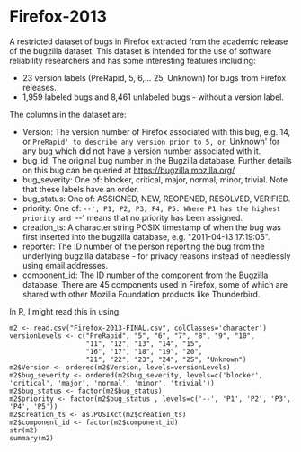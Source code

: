 Firefox-2013
============

A restricted dataset of bugs in Firefox extracted from the academic release of the bugzilla dataset.  This dataset is intended for the use of software reliability researchers and has some interesting features including:
* 23 version labels (PreRapid, 5, 6,... 25, Unknown) for bugs from Firefox releases.
* 1,959 labeled bugs and 8,461 unlabeled bugs - without a version label.

The columns in the dataset are:
* Version: The version number of Firefox associated with this bug, e.g. 14, or `PreRapid' to describe any version prior to 5, or `Unknown' for any bug which did not have a version number associated with it.
* bug_id: The original bug number in the Bugzilla database. Further details on this bug can be queried at https://bugzilla.mozilla.org/
* bug_severity: One of: blocker, critical, major, normal, minor, trivial. Note that these labels have an order.
* bug_status: One of: ASSIGNED, NEW, REOPENED, RESOLVED, VERIFIED.
* priority: One of: `--', P1, P2, P3, P4, P5. Where P1 has the highest priority and `--' means that no priority has been assigned.
* creation_ts: A character string POSIX timestamp of when the bug was first inserted into the bugzilla database, e.g. "2011-04-13 17:19:05".
* reporter: The ID number of the person reporting the bug from the underlying bugzilla database - for privacy reasons instead of needlessly using email addresses.
* component_id: The ID number of the component from the Bugzilla database. There are 45 components used in Firefox, some of which are shared with other Mozilla Foundation products like Thunderbird.

In R, I might read this in using:
```
m2 <- read.csv("Firefox-2013-FINAL.csv", colClasses='character')
versionLevels <- c("PreRapid", "5", "6", "7", "8", "9", "10",
                   "11", "12", "13", "14", "15",
                   "16", "17", "18", "19", "20",
                   "21", "22", "23", "24", "25", "Unknown")
m2$Version <- ordered(m2$Version, levels=versionLevels)
m2$bug_severity <- ordered(m2$bug_severity, levels=c('blocker', 'critical', 'major', 'normal', 'minor', 'trivial'))
m2$bug_status <- factor(m2$bug_status)
m2$priority <- factor(m2$bug_status , levels=c('--', 'P1', 'P2', 'P3', 'P4', 'P5'))
m2$creation_ts <- as.POSIXct(m2$creation_ts)
m2$component_id <- factor(m2$component_id)
str(m2)
summary(m2)
```
